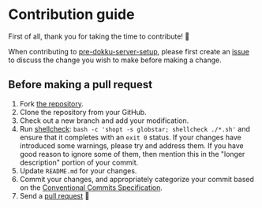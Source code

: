 # Contribution guide

First of all, thank you for taking the time to contribute! 🎉

When contributing to [pre-dokku-server-setup](https://github.com/engineervix/pre-dokku-server-setup), please first create an [issue](https://github.com/engineervix/pre-dokku-server-setup/issues) to discuss the change you wish to make before making a change.

## Before making a pull request

1. Fork [the repository](https://github.com/engineervix/pre-dokku-server-setup).
2. Clone the repository from your GitHub.
3. Check out a new branch and add your modification.
4. Run [shellcheck](https://www.shellcheck.net/): `bash -c 'shopt -s globstar; shellcheck ./*.sh'` and ensure that it completes with an `exit 0` status. If your changes have introduced some warnings, please try and address them. If you have good reason to ignore some of them, then mention this in the "longer description" portion of your commit.
5. Update `README.md` for your changes.
6. Commit your changes, and appropriately categorize your commit based on the [Conventional Commits Specification](https://www.conventionalcommits.org/en/v1.0.0/).
7. Send a [pull request](https://github.com/engineervix/pre-dokku-server-setup/pulls) 🙏
